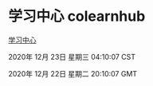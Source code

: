 # 学习中心 colearnhub
[学习中心](http://58.48.55.28:56308/colearnhub/)

2020年 12月 23日 星期三 04:10:07 CST

2020年 12月 22日 星期二 20:10:07 GMT
